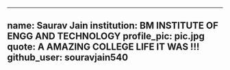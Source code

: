 
---
name:  Saurav Jain 
institution: BM INSTITUTE OF ENGG AND TECHNOLOGY 
profile_pic: pic.jpg
quote: A AMAZING COLLEGE LIFE IT WAS !!!
github_user: souravjain540
---
